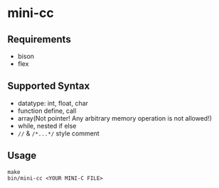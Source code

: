 # mini-cc

## Requirements

- bison
- flex

## Supported Syntax

- datatype: int, float, char
- function define, call
- array(Not pointer! Any arbitrary memory operation is not allowed!)
- while, nested if else
- `//` & `/*...*/` style comment

## Usage

```
make
bin/mini-cc <YOUR MINI-C FILE>
```
